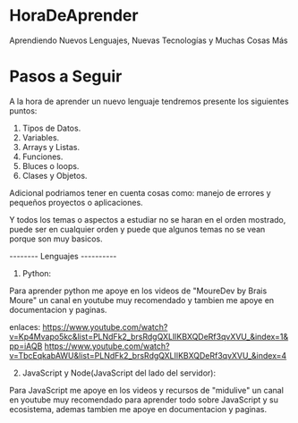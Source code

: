 # HoraDeAprender
Aprendiendo Nuevos Lenguajes, Nuevas Tecnologías y Muchas Cosas Más


# Pasos a Seguir
A la hora de aprender un nuevo lenguaje tendremos presente los siguientes puntos:
1. Tipos de Datos.
2. Variables.
3. Arrays y Listas.
4. Funciones.
5. Bluces o loops.
6. Clases y Objetos.

Adicional podriamos tener en cuenta cosas como:
manejo de errores y pequeños proyectos o aplicaciones.

Y todos los temas o aspectos a estudiar no se haran en el
orden mostrado, puede ser en cualquier orden y puede que
algunos temas no se vean porque son muy basicos.


--------  Lenguajes ----------

1. Python:

Para aprender python me apoye en los videos de "MoureDev by Brais Moure"
un canal en youtube muy recomendado y tambien me apoye en documentacion y paginas.

enlaces:
https://www.youtube.com/watch?v=Kp4Mvapo5kc&list=PLNdFk2_brsRdgQXLIlKBXQDeRf3qvXVU_&index=1&pp=iAQB
https://www.youtube.com/watch?v=TbcEqkabAWU&list=PLNdFk2_brsRdgQXLIlKBXQDeRf3qvXVU_&index=4


2. JavaScript y Node(JavaScript del lado del servidor):

Para JavaScript me apoye en los videos y recursos de "midulive"
un canal en youtube muy recomendado para aprender todo sobre JavaScript y su ecosistema,
ademas tambien me apoye en documentacion y paginas.

